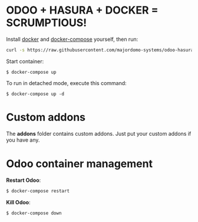 # ODOO + HASURA + DOCKER = SCRUMPTIOUS!

Install [docker](https://docs.docker.com/get-docker/) and [docker-compose](https://docs.docker.com/compose/install/) yourself, then run:

``` bash
curl -s https://raw.githubusercontent.com/majordomo-systems/odoo-hasura-docker/master/run.sh | sudo bash -s odoo-hasura-docker
```

Start container:
```
$ docker-compose up
```

To run in detached mode, execute this command:

```
$ docker-compose up -d
```

# Custom addons

The **addons** folder contains custom addons. Just put your custom addons if you have any.

# Odoo container management

**Restart Odoo**:

``` bash
$ docker-compose restart
```

**Kill Odoo**:

``` bash
$ docker-compose down
```
